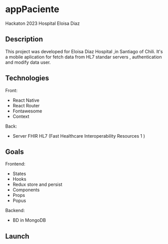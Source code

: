 # appPaciente
Hackaton 2023 Hospital Eloisa Diaz

## Description
This project was developed for Eloisa Diaz Hospital ,in Santiago of Chili.
It's a mobile aplication for fetch data from HL7 standar servers , authentication and modify data user.

## Technologies

Front:

+ React Native
+ React Router
+ Fontawesome
+ Context

Back:

+ Server FHIR HL7 (Fast Healthcare Interoperability Resources 1 )

## Goals

Frontend:

+ States
+ Hooks
+ Redux store and persist
+ Components
+ Props
+ Popus

Backend:

+ BD in MongoDB

## Launch


